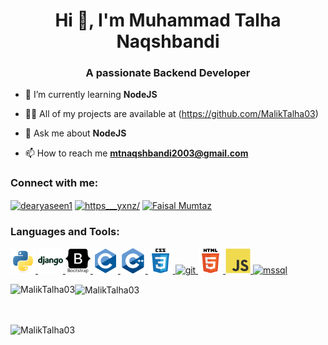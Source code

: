 <h1 align="center">Hi 👋, I'm Muhammad Talha Naqshbandi</h1>
<h3 align="center">A passionate Backend Developer</h3>

- 🌱 I’m currently learning **NodeJS**

- 👨‍💻 All of my projects are available at (https://github.com/MalikTalha03)

- 💬 Ask me about **NodeJS**

- 📫 How to reach me **mtnaqshbandi2003@gmail.com**

<h3 align="left">Connect with me:</h3>
<p align="left">
<a href="https://https://www.facebook.com/MalikTalha03/" target="blank"><img align="center" src="https://raw.githubusercontent.com/rahuldkjain/github-profile-readme-generator/master/src/images/icons/Social/facebook.svg" alt="dearyaseen1" height="30" width="40" /></a>
<a href="https://instagram.com/malik.__.talha/" target="blank"><img align="center" src="https://raw.githubusercontent.com/rahuldkjain/github-profile-readme-generator/master/src/images/icons/Social/instagram.svg" alt="https___yxnz/" height="30" width="40" /></a>
<a href="https://www.linkedin.com/in/vatalha03/" target="blank"><img align="center" src="https://raw.githubusercontent.com/rahuldkjain/github-profile-readme-generator/master/src/images/icons/Social/linked-in-alt.svg" alt="Faisal Mumtaz" height="30" width="40" /></a>
</p>

<h3 align="left">Languages and Tools:</h3>
<p align="left"> <a href="https://www.python.org/" target="_blank" rel="noreferrer"> <img src="https://github.com/devicons/devicon/blob/develop/icons/python/python-original.svg" alt="python" width="40" height="40"/><a href="https://www.djangoproject.com/" target="_blank" rel="noreferrer"> <img src="https://github.com/devicons/devicon/blob/develop/icons/django/django-plain-wordmark.svg" alt="django" width="40" height="40"/> <a href="https://getbootstrap.com" target="_blank" rel="noreferrer"> <img src="https://raw.githubusercontent.com/devicons/devicon/master/icons/bootstrap/bootstrap-plain-wordmark.svg" alt="bootstrap" width="40" height="40"/> </a> <a href="https://www.cprogramming.com/" target="_blank" rel="noreferrer"> <img src="https://raw.githubusercontent.com/devicons/devicon/master/icons/c/c-original.svg" alt="c" width="40" height="40"/> </a> <a href="https://www.w3schools.com/cpp/" target="_blank" rel="noreferrer"> <img src="https://raw.githubusercontent.com/devicons/devicon/master/icons/cplusplus/cplusplus-original.svg" alt="cplusplus" width="40" height="40"/> </a> <a href="https://www.w3schools.com/css/" target="_blank" rel="noreferrer"> <img src="https://raw.githubusercontent.com/devicons/devicon/master/icons/css3/css3-original-wordmark.svg" alt="css3" width="40" height="40"/> </a></a>  <a href="https://git-scm.com/" target="_blank" rel="noreferrer"> <img src="https://www.vectorlogo.zone/logos/git-scm/git-scm-icon.svg" alt="git" width="40" height="40"/> </a> <a href="https://www.w3.org/html/" target="_blank" rel="noreferrer"> <img src="https://raw.githubusercontent.com/devicons/devicon/master/icons/html5/html5-original-wordmark.svg" alt="html5" width="40" height="40"/> </a> <a href="https://developer.mozilla.org/en-US/docs/Web/JavaScript" target="_blank" rel="noreferrer"> <img src="https://raw.githubusercontent.com/devicons/devicon/master/icons/javascript/javascript-original.svg" alt="javascript" width="40" height="40"/> </a>  </a> <a href="https://www.microsoft.com/en-us/sql-server" target="_blank" rel="noreferrer"> <img src="https://www.svgrepo.com/show/303229/microsoft-sql-server-logo.svg" alt="mssql" width="40" height="40"/> </a>  </p>
<p><img align="left" src="https://github-readme-stats.vercel.app/api?username=MalikTalha03&hide=stars&count_private=true&show_icons=true&theme=algolia&border_radius=20" alt="MalikTalha03" /></p>

<p><img align="center" src="https://github-readme-stats.vercel.app/api/top-langs/?username=MalikTalha03&layout=compact&show_icons=true&theme=algolia&border_radius=20" alt="MalikTalha03" /></p>
<br>
<p><img align="center" src="https://streak-stats.demolab.com?user=MalikTalha03&count_private=true&theme=algolia&border_radius=20" alt="MalikTalha03" /></p>
